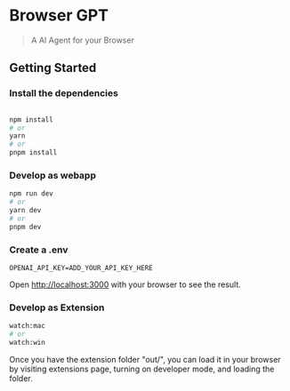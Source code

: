 # Browser GPT

> A AI Agent for your Browser

## Getting Started

### Install the dependencies

```bash

npm install
# or
yarn
# or
pnpm install
```

### Develop as webapp

```bash
npm run dev
# or
yarn dev
# or
pnpm dev
```

### Create a .env
```
OPENAI_API_KEY=ADD_YOUR_API_KEY_HERE

```

Open [http://localhost:3000](http://localhost:3000) with your browser to see the result.

### Develop as Extension

```bash
watch:mac
# or
watch:win
```

Once you have the extension folder "out/", you can load it in your browser
by visiting extensions page, turning on developer mode, and loading the folder.